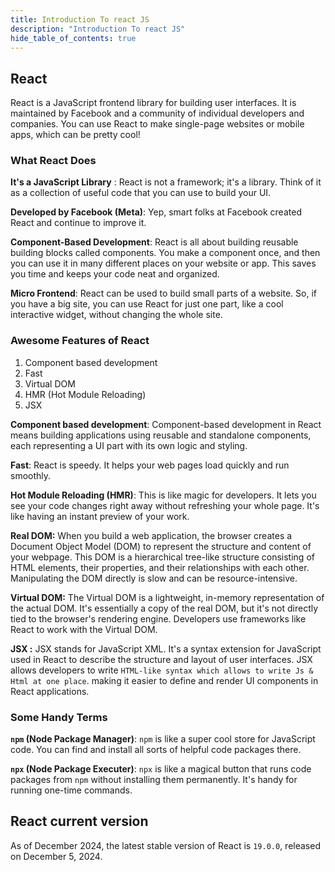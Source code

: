 ```yaml
---
title: Introduction To react JS
description: "Introduction To react JS"
hide_table_of_contents: true
---
```


## React

React is a JavaScript frontend library for building user interfaces. It is maintained by Facebook and a community of individual developers and companies. You can use React to make single-page websites or mobile apps, which can be pretty cool!

### What React Does

**It's a JavaScript Library** : React is not a framework; it's a library. Think of it as a collection of useful code that you can use to build your UI.

**Developed by Facebook (Meta)**: Yep, smart folks at Facebook created React and continue to improve it.

**Component-Based Development**: React is all about building reusable building blocks called components. You make a component once, and then you can use it in many different places on your website or app. This saves you time and keeps your code neat and organized.

**Micro Frontend**: React can be used to build small parts of a website. So, if you have a big site, you can use React for just one part, like a cool interactive widget, without changing the whole site.

### Awesome Features of React

1. Component based development
2. Fast
3. Virtual DOM
4. HMR (Hot Module Reloading)
5. JSX

**Component based development**: Component-based development in React means building applications using reusable and standalone components, each representing a UI part with its own logic and styling.

**Fast**: React is speedy. It helps your web pages load quickly and run smoothly.

**Hot Module Reloading (HMR)**: This is like magic for developers. It lets you see your code changes right away without refreshing your whole page. It's like having an instant preview of your work.

**Real DOM:** When you build a web application, the browser creates a Document Object Model (DOM) to represent the structure and content of your webpage. This DOM is a hierarchical tree-like structure consisting of HTML elements, their properties, and their relationships with each other. Manipulating the DOM directly is slow and can be resource-intensive.

**Virtual DOM:** The Virtual DOM is a lightweight, in-memory representation of the actual DOM. It's essentially a copy of the real DOM, but it's not directly tied to the browser's rendering engine. Developers use frameworks like React to work with the Virtual DOM.

**JSX :** JSX stands for JavaScript XML. It's a syntax extension for JavaScript used in React to describe the structure and layout of user interfaces. JSX allows developers to write `HTML-like syntax which allows to write Js & Html at one place`. making it easier to define and render UI components in React applications.

### Some Handy Terms

**`npm` (Node Package Manager)**: `npm` is like a super cool store for JavaScript code. You can find and install all sorts of helpful code packages there.

**`npx` (Node Package Executer)**: `npx` is like a magical button that runs code packages from `npm` without installing them permanently. It's handy for running one-time commands.

## React current version

As of December 2024, the latest stable version of React is `19.0.0`, released on December 5, 2024.
